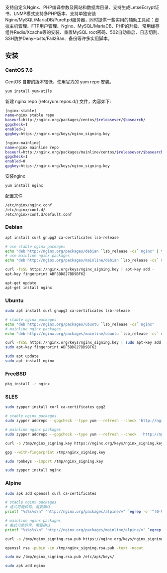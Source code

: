支持自定义Nginx、PHP编译参数及网站和数据库目录、支持生成LetseEcrypt证书、LNMP模式支持多PHP版本、支持单独安装Nginx/MySQL/MariaDB/Pureftpd服务器，同时提供一些实用的辅助工具如：虚拟主机管理、FTP用户管理、Nginx、MySQL/MariaDB、PHP的升级、常用缓存组件Redis/Xcache等的安装、重置MySQL  root密码、502自动重启、日志切割、SSH防护DenyHosts/Fail2Ban、备份等许多实用脚本。

## 安装

### CentOS 7.6

CentOS 自带的版本较低，使用官方的 yum repo 安装。

```bash
yum install yum-utils
```

新建 nginx.repo (/etc/yum.repos.d/) 文件，内容如下:

```bash
[nginx-stable]
name=nginx stable repo
baseurl=http://nginx.org/packages/centos/$releasever/$basearch/
gpgcheck=1
enabled=1
gpgkey=https://nginx.org/keys/nginx_signing.key

[nginx-mainline]
name=nginx mainline repo
baseurl=http://nginx.org/packages/mainline/centos/$releasever/$basearch/
gpgcheck=1
enabled=0
gpgkey=https://nginx.org/keys/nginx_signing.key
```

安装nginx

```bash
yum install nginx
```

配置文件

```bash
/etc/nginx/nginx.conf
/etc/nginx/conf.d/
/etc/nginx/conf.d/default.conf
```

### Debian

```bash
apt install curl gnupg2 ca-certificates lsb-release

# use stable nginx packages
echo "deb http://nginx.org/packages/debian `lsb_release -cs` nginx" | tee /etc/apt/sources.list.d/nginx.list
# use mainline nginx packages
echo "deb http://nginx.org/packages/mainline/debian `lsb_release -cs` nginx" | tee /etc/apt/sources.list.d/nginx.list

curl -fsSL https://nginx.org/keys/nginx_signing.key | apt-key add -
apt-key fingerprint ABF5BD827BD9BF62

apt-get update
apt-get install nginx
```

### Ubuntu


```bash
sudo apt install curl gnupg2 ca-certificates lsb-release

# stable nginx packages
echo "deb http://nginx.org/packages/ubuntu `lsb_release -cs` nginx"   | sudo tee /etc/apt/sources.list.d/nginx.list
# mainline nginx packages
echo "deb http://nginx.org/packages/mainline/ubuntu `lsb_release -cs` nginx"   | sudo tee /etc/apt/sources.list.d/nginx.list

curl -fsSL https://nginx.org/keys/nginx_signing.key | sudo apt-key add -
sudo apt-key fingerprint ABF5BD827BD9BF62

sudo apt update
sudo apt install nginx
```

### FreeBSD

```bash
pkg_install -r nginx
```

### SLES

```bash
sudo zypper install curl ca-certificates gpg2

# stable nginx packages
sudo zypper addrepo --gpgcheck --type yum --refresh --check 'http://nginx.org/packages/sles/$releasever' nginx-stable

# mainline nginx packages
sudo zypper addrepo --gpgcheck --type yum --refresh --check  'http://nginx.org/packages/mainline/sles/$releasever' nginx-mainline

curl -o /tmp/nginx_signing.key https://nginx.org/keys/nginx_signing.key

gpg --with-fingerprint /tmp/nginx_signing.key

sudo rpmkeys --import /tmp/nginx_signing.key

sudo zypper install nginx
```

### Alpine

```bash
sudo apk add openssl curl ca-certificates

# stable nginx packages
# 格式可能异常，需要确认
printf "%s%s%s\n" "http://nginx.org/packages/alpine/v" `egrep -o '^[0-9]+\.[0-9]+' /etc/alpine-release` "/main" | sudo tee -a /etc/apk/repositories

# mainline nginx packages
# 格式可能异常，需要确认
printf "%s%s%s\n" "http://nginx.org/packages/mainline/alpine/v" `egrep -o '^[0-9]+\.[0-9]+' /etc/alpine-release` "/main" | sudo tee -a /etc/apk/repositories

curl -o /tmp/nginx_signing.rsa.pub https://nginx.org/keys/nginx_signing.rsa.pub

openssl rsa -pubin -in /tmp/nginx_signing.rsa.pub -text -noout

sudo mv /tmp/nginx_signing.rsa.pub /etc/apk/keys/

sudo apk add nginx
```